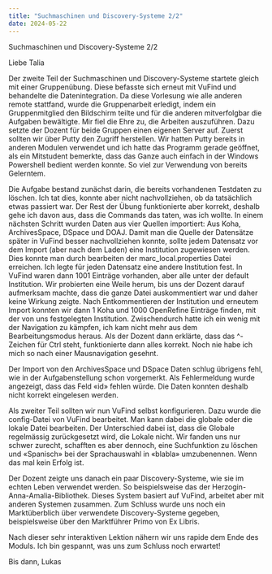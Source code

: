 ```yaml
---
title: "Suchmaschinen und Discovery-Systeme 2/2"
date: 2024-05-22
---
```


Suchmaschinen und Discovery-Systeme 2/2

Liebe Talia

Der zweite Teil der Suchmaschinen und Discovery-Systeme startete gleich mit einer Gruppenübung. Diese befasste sich erneut mit VuFind und behandelte die Datenintegration. Da diese Vorlesung wie alle anderen remote stattfand, wurde die Gruppenarbeit erledigt, indem ein Gruppenmitglied den Bildschirm teilte und für die anderen mitverfolgbar die Aufgaben bewältigte. Mir fiel die Ehre zu, die Arbeiten auszuführen. Dazu setzte der Dozent für beide Gruppen einen eigenen Server auf. Zuerst sollten wir über Putty den Zugriff herstellen. Wir hatten Putty bereits in anderen Modulen verwendet und ich hatte das Programm gerade geöffnet, als ein Mitstudent bemerkte, dass das Ganze auch einfach in der Windows Powershell bedient werden konnte. So viel zur Verwendung von bereits Gelerntem. 

Die Aufgabe bestand zunächst darin, die bereits vorhandenen Testdaten zu löschen. Ich tat dies, konnte aber nicht nachvollziehen, ob da tatsächlich etwas passiert war. Der Rest der Übung funktionierte aber korrekt, deshalb gehe ich davon aus, dass die Commands das taten, was ich wollte. In einem nächsten Schritt wurden Daten aus vier Quellen importiert: Aus Koha, ArchivesSpace, DSpace und DOAJ. Damit man die Quelle der Datensätze später in VuFind besser nachvollziehen konnte, sollte jedem Datensatz vor dem Import (aber nach dem Laden) eine Institution zugewiesen werden. Dies konnte man durch bearbeiten der marc_local.properties Datei erreichen. Ich legte für jeden Datensatz eine andere Institution fest. In VuFind waren dann 1001 Einträge vorhanden, aber alle unter der default Institution. Wir probierten eine Weile herum, bis uns der Dozent darauf aufmerksam machte, dass die ganze Datei auskommentiert war und daher keine Wirkung zeigte. Nach Entkommentieren der Institution und erneutem Import konnten wir dann 1 Koha und 1000 OpenRefine Einträge finden, mit der von uns festgelegten Institution. Zwischendurch hatte ich ein wenig mit der Navigation zu kämpfen, ich kam nicht mehr aus dem Bearbeitungsmodus heraus. Als der Dozent dann erklärte, dass das ^-Zeichen für Ctrl steht, funktionierte dann alles korrekt. Noch nie habe ich mich so nach einer Mausnavigation gesehnt.

Der Import von den ArchivesSpace und DSpace Daten schlug übrigens fehl, wie in der Aufgabenstellung schon vorgemerkt. Als Fehlermeldung wurde angezeigt, dass das Feld «id» fehlen würde. Die Daten konnten deshalb nicht korrekt eingelesen werden.

Als zweiter Teil sollten wir nun VuFind selbst konfigurieren. Dazu wurde die config-Datei von VuFind bearbeitet. Man kann dabei die globale oder die lokale Datei bearbeiten. Der Unterschied dabei ist, dass die Globale regelmässig zurückgesetzt wird, die Lokale nicht. Wir fanden uns nur schwer zurecht, schafften es aber dennoch, eine Suchfunktion zu löschen und «Spanisch» bei der Sprachauswahl in «blabla» umzubenennen. Wenn das mal kein Erfolg ist.

Der Dozent zeigte uns danach ein paar Discovery-Systeme, wie sie im echten Leben verwendet werden. So beispielsweise das der Herzogin-Anna-Amalia-Bibliothek. Dieses System basiert auf VuFind, arbeitet aber mit anderen Systemen zusammen. Zum Schluss wurde uns noch ein Marktüberblich über verwendete Discovery-Systeme gegeben, beispielsweise über den Marktführer Primo von Ex Libris. 

Nach dieser sehr interaktiven Lektion nähern wir uns rapide dem Ende des Moduls. Ich bin gespannt, was uns zum Schluss noch erwartet!

Bis dann,
Lukas






